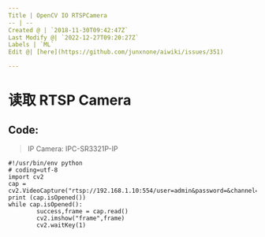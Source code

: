 ```yaml
---
Title | OpenCV IO RTSPCamera
-- | --
Created @ | `2018-11-30T09:42:47Z`
Last Modify @| `2022-12-27T09:20:27Z`
Labels | `ML`
Edit @| [here](https://github.com/junxnone/aiwiki/issues/351)

---
```


# 读取 RTSP Camera

## Code:
> IP Camera:  IPC-SR3321P-IP 

```
#!/usr/bin/env python
# coding=utf-8
import cv2
cap = cv2.VideoCapture("rtsp://192.168.1.10:554/user=admin&password=&channel=1&stream=0.sdp?")
print (cap.isOpened())
while cap.isOpened():
        success,frame = cap.read()
        cv2.imshow("frame",frame)
        cv2.waitKey(1) 

```
